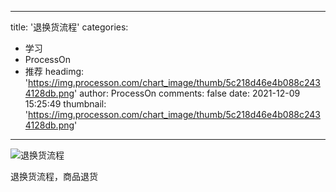 
---
title: '退换货流程'
categories: 
 - 学习
 - ProcessOn
 - 推荐
headimg: 'https://img.processon.com/chart_image/thumb/5c218d46e4b088c2434128db.png'
author: ProcessOn
comments: false
date: 2021-12-09 15:25:49
thumbnail: 'https://img.processon.com/chart_image/thumb/5c218d46e4b088c2434128db.png'
---

<div>   
<img class="thumb" alt="退换货流程" src="https://img.processon.com/chart_image/thumb/5c218d46e4b088c2434128db.png" referrerpolicy="no-referrer">
<p>退换货流程，商品退货</p>  
</div>
            